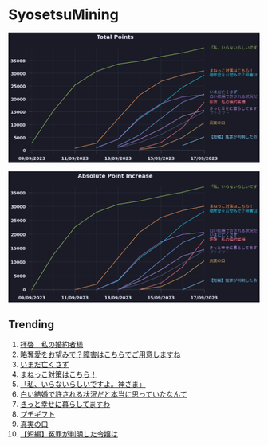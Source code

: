 # SyosetsuMining


![](https://raw.githubusercontent.com/exc4l/SyosetsuMining/main/plots/point_trend.png)

![](https://raw.githubusercontent.com/exc4l/SyosetsuMining/main/plots/point_increase.png)


## Trending

1. [拝啓　私の婚約者様](https://ncode.syosetu.com/n4140ik/)
2. [略奪愛をお望みで？障害はこちらでご用意しますね](https://ncode.syosetu.com/n2305ik/)
3. [いまだ亡くさず](https://ncode.syosetu.com/n0797ij/)
4. [まねっこ対策はこちら！](https://ncode.syosetu.com/n2559ik/)
5. [「私、いらないらしいですよ。神さま」](https://ncode.syosetu.com/n2268ik/)
6. [白い結婚で許される状況だと本当に思っていたなんて](https://ncode.syosetu.com/n3466ik/)
7. [きっと幸せに暮らしてますわ](https://ncode.syosetu.com/n3850ik/)
8. [プチギフト](https://ncode.syosetu.com/n3008ig/)
9. [真実の口](https://ncode.syosetu.com/n4254ik/)
10. [【短編】冤罪が判明した令嬢は](https://ncode.syosetu.com/n4825ik/)
